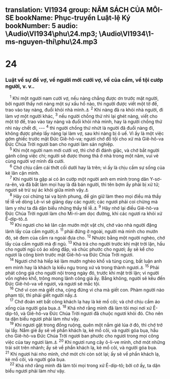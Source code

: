 translation: VI1934
group: NĂM SÁCH CỦA MÔI-SE
bookName: Phục-truyền Luật-lệ Ký 
bookNumber: 5
audio: \Audio\VI1934\phu\24.mp3; \Audio\VI1934\1-ms-nguyen-thi\phu\24.mp3
-------

<div class="title"><h1>24</h1><h3>Luật về sự để vợ, về người mới cưới vợ, về của cầm, về tội cướp người, v. v..</h3></div>
<span class="verse phu_24_1"> <sup>1</sup> Khi một người nam cưới vợ, nếu nàng chẳng được ơn trước mặt người, bởi ngươi thấy nơi nàng một sự xấu hổ nào, thì người được viết một tờ để, trao vào tay nàng, đuổi khỏi nhà mình.<a data-toggle="tooltip" data-placement="bottom" title="Mat 5:31; 19:7; Mac 10:4">⚓</a></span>
<span class="verse phu_24_2"><sup>2</sup> Khi nàng đã ra khỏi nhà người, đi làm vợ một người khác, </span>
<span class="verse phu_24_3"><sup>3</sup> nếu người chồng thứ nhì lại ghét nàng, viết cho một tờ để, trao vào tay nàng và đuổi khỏi nhà mình, hay là người chồng thứ nhì này chết đi, --- </span>
<span class="verse phu_24_4"><sup>4</sup> thì người chồng thứ nhứt là người đã đuổi nàng đi, không được phép lấy nàng lại làm vợ, sau khi nàng bị ô uế. Vì ấy là một việc gớm ghiếc trước mặt Đức Giê-hô-va; ngươi chớ đổ tội cho xứ mà Giê-hô-va Đức Chúa Trời ngươi ban cho ngươi làm sản nghiệp. <br/></span>
<span class="verse phu_24_5"> <sup>5</sup> Khi một người nam mới cưới vợ, thì chớ đi đánh giặc, và chớ bắt người gánh công việc chi; người sẽ được thong thả ở nhà trong một năm, vui vẻ cùng người vợ mình đã cưới. <br/></span>
<span class="verse phu_24_6"> <sup>6</sup> Chớ chịu cầm cái thớt cối dưới hay là trên; vì ấy là chịu cầm sự sống của kẻ lân cận mình. <br/></span>
<span class="verse phu_24_7"> <sup>7</sup> Khi người ta gặp ai có ăn cướp một người anh em mình trong dân Y-sơ-ra-ên, và đã bắt làm mọi hay là đã bán người, thì tên bợm ấy phải bị xử tử; ngươi sẽ trừ sự ác khỏi giữa mình vậy.<a data-toggle="tooltip" data-placement="bottom" title="Xu 21:16">⚓</a><br/></span>
<span class="verse phu_24_8"> <sup>8</sup> Hãy coi chừng tai vạ bịnh phung, để gìn giữ làm theo mọi điều mà thầy tế lễ về dòng Lê-vi sẽ giảng dạy các ngươi; các ngươi phải coi chừng mà làm y như ta đã dặn biểu những thầy tế lễ.<a data-toggle="tooltip" data-placement="bottom" title="Le 13:1–14:54">⚓</a></span>
<span class="verse phu_24_9"><sup>9</sup> Hãy nhớ lại điều Giê-hô-va Đức Chúa Trời ngươi làm cho Mi-ri-am dọc đường, khi các ngươi ra khỏi xứ Ê-díp-tô.<a data-toggle="tooltip" data-placement="bottom" title="Dan 12:10">⚓</a><br/></span>
<span class="verse phu_24_10"> <sup>10</sup> Khi ngươi cho kẻ lân cận mướn một vật chi, chớ vào nhà người đặng lãnh lấy của cầm người;<a data-toggle="tooltip" data-placement="bottom" title="Xu 22:26-27">⚓</a></span>
<span class="verse phu_24_11"><sup>11</sup> phải đứng ở ngoài, người mà mình cho mướn đó, sẽ đem của cầm ra ngoài đưa cho. </span>
<span class="verse phu_24_12"><sup>12</sup> Nhược bằng một người nghèo, chớ lấy của cầm người mà đi ngủ. </span>
<span class="verse phu_24_13"><sup>13</sup> Khá trả cho người trước khi mặt trời lặn, hầu cho người ngủ có áo xống đắp, và chúc phước cho ngươi; ấy sẽ kể cho ngươi là công bình trước mặt Giê-hô-va Đức Chúa Trời ngươi. <br/></span>
<span class="verse phu_24_14"> <sup>14</sup> Ngươi chớ hà hiếp kẻ làm mướn nghèo khổ và túng cùng, bất luận anh em mình hay là khách lạ kiều ngụ trong xứ và trong thành ngươi.<a data-toggle="tooltip" data-placement="bottom" title="Le 19:13">⚓</a></span>
<span class="verse phu_24_15"><sup>15</sup> Phải phát công giá cho người nội trong ngày đó, trước khi mặt trời lặn; vì người vốn nghèo khổ, trông mong lãnh công giá ấy. Bằng không, người sẽ kêu đến Đức Giê-hô-va về ngươi, và ngươi sẽ mắc tội. <br/></span>
<span class="verse phu_24_16"> <sup>16</sup> Chớ vì con mà giết cha, cũng đừng vì cha mà giết con. Phàm người nào phạm tội, thì phải giết người nấy.<a data-toggle="tooltip" data-placement="bottom" title="2Vua 14:6; 2Su 25:4; Exe 18:20">⚓</a><br/></span>
<span class="verse phu_24_17"> <sup>17</sup> Chớ đoán xét bất công khách lạ hay là kẻ mồ côi; và chớ chịu cầm áo xống của người góa bụa.<a data-toggle="tooltip" data-placement="bottom" title="Xu 23:9; Le 19:33-34; Phu 27:19">⚓</a></span>
<span class="verse phu_24_18"><sup>18</sup> Khá nhớ rằng mình đã làm tôi mọi nơi xứ Ê-díp-tô, và Giê-hô-va Đức Chúa Trời ngươi đã chuộc ngươi khỏi đó. Cho nên ta dặn biểu ngươi phải làm như vậy. <br/></span>
<span class="verse phu_24_19"> <sup>19</sup> Khi ngươi gặt trong đồng ruộng, quên một nắm gié lúa ở đó, thì chớ trở lại lấy. Nắm gié ấy sẽ về phần khách lạ, kẻ mồ côi, và người góa bụa, hầu cho Giê-hô-va Đức Chúa Trời ngươi ban phước cho ngươi trong mọi công việc của tay ngươi làm.<a data-toggle="tooltip" data-placement="bottom" title="Le 19:9-10; 23:22">⚓</a></span>
<span class="verse phu_24_20"><sup>20</sup> Khi ngươi rung cây ô-li-ve mình, chớ mót những trái sót trên nhánh; ấy sẽ về phần khách lạ, kẻ mồ côi, và người góa bụa. </span>
<span class="verse phu_24_21"><sup>21</sup> Khi ngươi hái nho mình, chớ mót chi còn sót lại; ấy sẽ về phần khách lạ, kẻ mồ côi, và người góa bụa. <br/></span>
<span class="verse phu_24_22"> <sup>22</sup> Khá nhớ rằng mình đã làm tôi mọi trong xứ Ê-díp-tô; bởi cớ ấy, ta dặn biểu ngươi phải làm như vậy. <br/></span>
